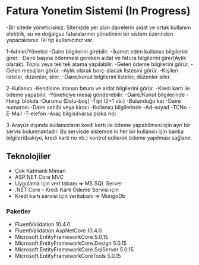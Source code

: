 # Fatura Yonetim Sistemi (In Progress)
-Bir sitede yöneticisiniz. Sitenizde yer alan dairelerin aidat ve ortak kullanım elektrik, su ve doğalgaz faturalarının yönetimini bir sistem üzerinden yapacaksınız. İki tip kullanıcınız var.

1-Admin/Yönetici
-Daire bilgilerini girebilir.
-İkamet eden kullanıcı bilgilerini girer.
-Daire başına ödenmesi gereken aidat ve fatura bilgilerini girer(Aylık olarak). Toplu veya tek tek atama yapılabilir.
-Gelen ödeme bilgilerini görür.
-Gelen mesajları görür.
-Aylık olarak borç-alacak listesini görür.
-Kişileri listeler, düzenler, siler.
-Daire/konut bilgilerini listeler, düzenler siler.

2-Kullanıcı
-Kendisine atanan fatura ve aidat bilgilerini görür.
-Kredi kartı ile ödeme yapabilir.
-Yöneticiye mesaj gönderebilir.
-Daire/Konut bilgilerinde
-Hangi blokda
-Durumu (Dolu-boş)
-Tipi (2+1 vb.)
-Bulunduğu kat
-Daire numarası
-Daire sahibi veya kiracı
-Kullanıcı bilgilerinde
-Ad-soyad
-TCNo
-E-Mail
-T-elefon
-Araç bilgisi(varsa plaka no)

3-Arayüz dışında kullanıcıların kredi kartı ile ödeme yapabilmesi için ayrı bir servis bulunmaktadır. Bu servisde sistemde ki her bir kullanıcı için banka bilgileri(bakiye, kredi kartı no vb.) kontrol edilerek ödeme yapılması sağlanır.

## Teknolojiler
- Çok Katmanlı Mimari
- ASP.NET Core MVC
- Uygulama için veri tabanı => MS SQL Server
- .NET Core - Kredi Kartı Ödeme Servisi için
- Kredi kartı servisi için veritabanı => MongoDb
### Paketler
- FluentValidation 10.4.0
- FluentValidation.AspNetCore 10.4.0
- Microsoft.EntityFrameworkCore 5.0.15
- Microsoft.EntityFrameworkCore.Design 5.0.15
- Microsoft.EntityFrameworkCore.SqlServer 5.0.15
- Microsoft.EntityFrameworkCoreTools 5.0.15
